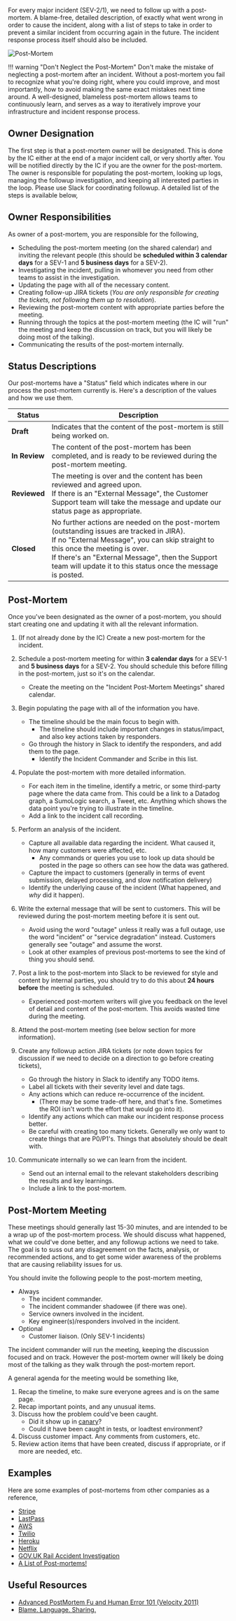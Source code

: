 For every major incident (SEV-2/1), we need to follow up with a post-mortem. A blame-free, detailed description, of exactly what went wrong in order to cause the incident, along with a list of steps to take in order to prevent a similar incident from occurring again in the future. The incident response process itself should also be included.

![Post-Mortem](../assets/img/headers/pagerduty_post_mortem.jpg)

!!! warning "Don't Neglect the Post-Mortem"
    Don't make the mistake of neglecting a post-mortem after an incident. Without a post-mortem you fail to recognize what you're doing right, where you could improve, and most importantly, how to avoid making the same exact mistakes next time around. A well-designed, blameless post-mortem allows teams to continuously learn, and serves as a way to iteratively improve your infrastructure and incident response process.

## Owner Designation
The first step is that a post-mortem owner will be designated. This is done by the IC either at the end of a major incident call, or very shortly after. You will be notified directly by the IC if you are the owner for the post-mortem. The owner is responsible for populating the post-mortem, looking up logs, managing the followup investigation, and keeping all interested parties in the loop. Please use Slack for coordinating followup. A detailed list of the steps is available below,

## Owner Responsibilities
As owner of a post-mortem, you are responsible for the following,

* Scheduling the post-mortem meeting (on the shared calendar) and inviting the relevant people (this should be **scheduled within 3 calendar days** for a SEV-1 and **5 business days** for a SEV-2).
* Investigating the incident, pulling in whomever you need from other teams to assist in the investigation.
* Updating the page with all of the necessary content.
* Creating follow-up JIRA tickets (_You are only responsible for creating the tickets, not following them up to resolution_).
* Reviewing the post-mortem content with appropriate parties before the meeting.
* Running through the topics at the post-mortem meeting (the IC will "run" the meeting and keep the discussion on track, but you will likely be doing most of the talking).
* Communicating the results of the post-mortem internally.

## Status Descriptions
Our post-mortems have a "Status" field which indicates where in our process the post-mortem currently is. Here's a description of the values and how we use them.

| Status | Description |
|-|-|
| **Draft** | Indicates that the content of the post-mortem is still being worked on. |
| **In Review** | The content of the post-mortem has been completed, and is ready to be reviewed during the post-mortem meeting. |
| **Reviewed** | The meeting is over and the content has been reviewed and agreed upon.<br/>If there is an "External Message", the Customer Support team will take the message and update our status page as appropriate. |
| **Closed** | No further actions are needed on the post-mortem (outstanding issues are tracked in JIRA).<br/>If no "External Message", you can skip straight to this once the meeting is over.<br/>If there's an "External Message", then the Support team will update it to this status once the message is posted. |

## Post-Mortem
Once you've been designated as the owner of a post-mortem, you should start creating one and updating it with all the relevant information.

1. (If not already done by the IC) Create a new post-mortem for the incident.

1. Schedule a post-mortem meeting for within **3 calendar days** for a SEV-1 and **5 business days** for a SEV-2. You should schedule this before filling in the post-mortem, just so it's on the calendar.
    * Create the meeting on the "Incident Post-Mortem Meetings" shared calendar.

1. Begin populating the page with all of the information you have.
    * The timeline should be the main focus to begin with.
        * The timeline should include important changes in status/impact, and also key actions taken by responders.
    * Go through the history in Slack to identify the responders, and add them to the page.
        * Identify the Incident Commander and Scribe in this list.

1. Populate the post-mortem with more detailed information.
    * For each item in the timeline, identify a metric, or some third-party page where the data came from. This could be a link to a Datadog graph, a SumoLogic search, a Tweet, etc. Anything which shows the data point you're trying to illustrate in the timeline.
    * Add a link to the incident call recording.

1. Perform an analysis of the incident.
    * Capture all available data regarding the incident. What caused it, how many customers were affected, etc.
        * Any commands or queries you use to look up data should be posted in the page so others can see how the data was gathered.
    * Capture the impact to customers (generally in terms of event submission, delayed processing, and slow notification delivery)
    * Identify the underlying cause of the incident (What happened, and _why_ did it happen).

1. Write the external message that will be sent to customers. This will be reviewed during the post-mortem meeting before it is sent out.
    * Avoid using the word "outage" unless it really was a full outage, use the word "incident" or "service degradation" instead. Customers generally see "outage" and assume the worst.
    * Look at other examples of previous post-mortems to see the kind of thing you should send.

1. Post a link to the post-mortem into Slack to be reviewed for style and content by internal parties, you should try to do this about **24 hours before** the meeting is scheduled.
    * Experienced post-mortem writers will give you feedback on the level of detail and content of the post-mortem. This avoids wasted time during the meeting.

1. Attend the post-mortem meeting (see below section for more information).

1. Create any followup action JIRA tickets (or note down topics for discussion if we need to decide on a direction to go before creating tickets),
    * Go through the history in Slack to identify any TODO items.
    * Label all tickets with their severity level and date tags.
    * Any actions which can reduce re-occurrence of the incident.
        * (There may be some trade-off here, and that's fine. Sometimes the ROI isn't worth the effort that would go into it).
    * Identify any actions which can make our incident response process better.
    * Be careful with creating too many tickets. Generally we only want to create things that are P0/P1's. Things that absolutely should be dealt with.

1. Communicate internally so we can learn from the incident.
    * Send out an internal email to the relevant stakeholders describing the results and key learnings.
    * Include a link to the post-mortem.

## Post-Mortem Meeting
These meetings should generally last 15-30 minutes, and are intended to be a wrap up of the post-mortem process. We should discuss what happened, what we could've done better, and any followup actions we need to take. The goal is to suss out any disagreement on the facts, analysis, or recommended actions, and to get some wider awareness of the problems that are causing reliability issues for us.

You should invite the following people to the post-mortem meeting,

* Always
    * The incident commander.
    * The incident commander shadowee (if there was one).
    * Service owners involved in the incident.
    * Key engineer(s)/responders involved in the incident.
* Optional
    * Customer liaison. (Only SEV-1 incidents)

The incident commander will run the meeting, keeping the discussion focused and on track. However the post-mortem owner will likely be doing most of the talking as they walk through the post-mortem report.

A general agenda for the meeting would be something like,

1. Recap the timeline, to make sure everyone agrees and is on the same page.
1. Recap important points, and any unusual items.
1. Discuss how the problem could've been caught.
    * Did it show up in [canary](https://www.pagerduty.com/blog/continuous-build-break-fix-fast#canary-releases)?
    * Could it have been caught in tests, or loadtest environment?
1. Discuss customer impact. Any comments from customers, etc.
1. Review action items that have been created, discuss if appropriate, or if more are needed, etc.

## Examples
Here are some examples of post-mortems from other companies as a reference,

* [Stripe](https://support.stripe.com/questions/outage-postmortem-2015-10-08-utc)
* [LastPass](https://blog.lastpass.com/2015/06/lastpass-security-notice.html/comment-page-2/)
* [AWS](https://aws.amazon.com/message/5467D2/)
* [Twilio](https://www.twilio.com/blog/2013/07/billing-incident-post-mortem-breakdown-analysis-and-root-cause.html)
* [Heroku](https://status.heroku.com/incidents/151)
* [Netflix](http://techblog.netflix.com/2012/10/post-mortem-of-october-222012-aws.html)
* [GOV.UK Rail Accident Investigation](https://www.gov.uk/government/publications/kyle-beck-safety-digest/near-miss-at-kyle-beck-3-august-2016)
* [A List of Post-mortems!](https://github.com/danluu/post-mortems)

## Useful Resources

* [Advanced PostMortem Fu and Human Error 101 (Velocity 2011)](http://www.slideshare.net/jallspaw/advanced-postmortem-fu-and-human-error-101-velocity-2011)
* [Blame. Language. Sharing.](http://fractio.nl/2015/10/30/blame-language-sharing/)
